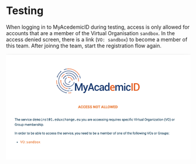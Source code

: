 # Testing

When logging in to MyAcedemicID during testing, access is only allowed for
accounts that are a member of the Virtual Organisation `sandbox`. In the
access denied screen, there is a link (`VO: sandbox`) to become a member of
this team. After joinng the team, start the registration flow again.

![Access denied](./images/testing-login-sandbox.png)
